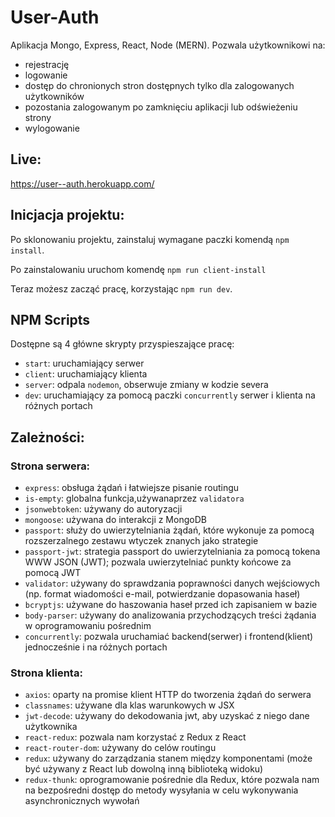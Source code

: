 # User-Auth  
Aplikacja Mongo, Express, React, Node  (MERN).
Pozwala użytkownikowi na:
- rejestrację
- logowanie
- dostęp do chronionych stron dostępnych tylko dla zalogowanych użytkowników
- pozostania zalogowanym po zamknięciu aplikacji lub odświeżeniu strony
- wylogowanie 

## Live: 
https://user--auth.herokuapp.com/

## Inicjacja projektu:

Po sklonowaniu projektu, zainstaluj wymagane paczki komendą `npm install`.

Po zainstalowaniu uruchom komendę `npm run client-install`

Teraz możesz zacząć pracę, korzystając `npm run dev`.

## NPM Scripts
Dostępne są 4 główne skrypty przyspieszające pracę:

- `start`: uruchamiający serwer
- `client`: uruchamiający klienta
- `server`:  odpala `nodemon`, obserwuje zmiany w kodzie severa
- `dev`: uruchamiający za pomocą paczki `concurrently` serwer i klienta na różnych portach
  
## Zależności:
### Strona serwera:
- `express`: obsługa żądań i łatwiejsze pisanie routingu
- `is-empty`: globalna funkcja,używanaprzez `validatora`
- `jsonwebtoken`: używany do autoryzacji
- `mongoose`: używana do interakcji z MongoDB
- `passport`: służy do uwierzytelniania żądań, które wykonuje za pomocą rozszerzalnego zestawu wtyczek znanych jako strategie
- `passport-jwt`: strategia passport do uwierzytelniania za pomocą tokena WWW JSON (JWT); pozwala uwierzytelniać punkty końcowe za pomocą JWT
- `validator`: używany do sprawdzania poprawności danych wejściowych (np. format wiadomości e-mail, potwierdzanie dopasowania haseł)
- `bcryptjs`: używane do haszowania haseł przed ich zapisaniem w bazie
- `body-parser`: używany do analizowania przychodzących treści żądania w oprogramowaniu pośrednim
- `concurrently`: pozwala uruchamiać backend(serwer) i frontend(klient) jednocześnie i na różnych portach
### Strona klienta:
- `axios`: oparty na promise klient HTTP do tworzenia żądań do serwera
- `classnames`: używane dla klas warunkowych w JSX
- `jwt-decode`: używany do dekodowania jwt, aby uzyskać z niego dane użytkownika
- `react-redux`: pozwala nam korzystać z Redux z React
- `react-router-dom`: używany do celów routingu
- `redux`: używany do zarządzania stanem między komponentami (może być używany z React lub dowolną inną biblioteką widoku)
- `redux-thunk`: oprogramowanie pośrednie dla Redux, które pozwala nam na bezpośredni dostęp do metody wysyłania w celu wykonywania asynchronicznych wywołań
  
